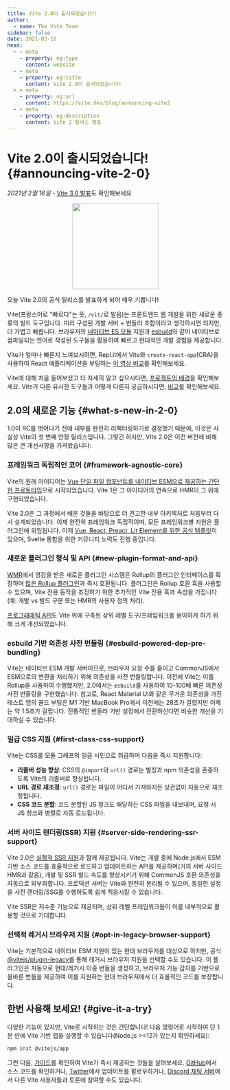 ```yaml
---
title: Vite 2.0이 출시되었습니다!
author:
  - name: The Vite Team
sidebar: false
date: 2021-02-16
head:
  - - meta
    - property: og:type
      content: website
  - - meta
    - property: og:title
      content: Vite 2.0이 출시되었습니다!
  - - meta
    - property: og:url
      content: https://vite.dev/blog/announcing-vite2
  - - meta
    - property: og:description
      content: Vite 2 릴리스 발표
---
```


# Vite 2.0이 출시되었습니다! {#announcing-vite-2-0}

_2021년 2월 16일_ - [Vite 3.0 발표](./announcing-vite3.md)도 확인해보세요

<p style="text-align:center">
  <img src="/logo.svg" style="height:200px">
</p>

오늘 Vite 2.0의 공식 릴리스를 발표하게 되어 매우 기쁩니다!

Vite(프랑스어로 "빠르다"는 뜻, `/vit/`로 발음)는 프론트엔드 웹 개발을 위한 새로운 종류의 빌드 도구입니다. 미리 구성된 개발 서버 + 번들러 조합이라고 생각하시면 되지만, 더 가볍고 빠릅니다. 브라우저의 [네이티브 ES 모듈](https://developer.mozilla.org/en-US/docs/Web/JavaScript/Guide/Modules) 지원과 [esbuild](https://esbuild.github.io/)와 같이 네이티브로 컴파일되는 언어로 작성된 도구들을 활용하여 빠르고 현대적인 개발 경험을 제공합니다.

Vite가 얼마나 빠른지 느껴보시려면, Repl.it에서 Vite와 `create-react-app`(CRA)을 사용하여 React 애플리케이션을 부팅하는 [이 영상 비교](https://twitter.com/amasad/status/1355379680275128321)를 확인해보세요.

Vite에 대해 처음 들어보셨고 더 자세히 알고 싶으시다면, [프로젝트의 배경](https://vite.dev/guide/why.html)을 확인해보세요. Vite가 다른 유사한 도구들과 어떻게 다른지 궁금하시다면, [비교](https://v5.vite.dev/guide/comparisons.html)를 확인해보세요.

## 2.0의 새로운 기능 {#what-s-new-in-2-0}

1.0이 RC를 벗어나기 전에 내부를 완전히 리팩터링하기로 결정했기 때문에, 이것은 사실상 Vite의 첫 번째 안정 릴리스입니다. 그렇긴 하지만, Vite 2.0은 이전 버전에 비해 많은 큰 개선사항을 가져왔습니다:

### 프레임워크 독립적인 코어 {#framework-agnostic-core}

Vite의 원래 아이디어는 [Vue 단일 파일 컴포넌트를 네이티브 ESM으로 제공하는 간단한 프로토타입](https://github.com/vuejs/vue-dev-server)으로 시작되었습니다. Vite 1은 그 아이디어의 연속으로 HMR이 그 위에 구현되었습니다.

Vite 2.0은 그 과정에서 배운 것들을 바탕으로 더 견고한 내부 아키텍처로 처음부터 다시 설계되었습니다. 이제 완전히 프레임워크 독립적이며, 모든 프레임워크별 지원은 플러그인에 위임됩니다. 이제 [Vue, React, Preact, Lit Element를 위한 공식 템플릿](https://github.com/vitejs/vite/tree/main/packages/create-vite)이 있으며, Svelte 통합을 위한 커뮤니티 노력도 진행 중입니다.

### 새로운 플러그인 형식 및 API {#new-plugin-format-and-api}

[WMR](https://github.com/preactjs/wmr)에서 영감을 받은 새로운 플러그인 시스템은 Rollup의 플러그인 인터페이스를 확장하며 [많은 Rollup 플러그인](https://vite-rollup-plugins.patak.dev/)과 즉시 호환됩니다. 플러그인은 Rollup 호환 훅을 사용할 수 있으며, Vite 전용 동작을 조정하기 위한 추가적인 Vite 전용 훅과 속성을 가집니다(예: 개발 vs 빌드 구분 또는 HMR의 사용자 정의 처리).

[프로그래매틱 API](https://vite.dev/guide/api-javascript.html)도 Vite 위에 구축된 상위 레벨 도구/프레임워크를 용이하게 하기 위해 크게 개선되었습니다.

### esbuild 기반 의존성 사전 번들링 {#esbuild-powered-dep-pre-bundling}

Vite는 네이티브 ESM 개발 서버이므로, 브라우저 요청 수를 줄이고 CommonJS에서 ESM으로의 변환을 처리하기 위해 의존성을 사전 번들링합니다. 이전에 Vite는 이를 Rollup을 사용하여 수행했지만, 2.0에서는 `esbuild`를 사용하여 10-100배 빠른 의존성 사전 번들링을 구현했습니다. 참고로, React Material UI와 같은 무거운 의존성을 가진 테스트 앱의 콜드 부팅은 M1 기반 MacBook Pro에서 이전에는 28초가 걸렸지만 이제는 약 1.5초가 걸립니다. 전통적인 번들러 기반 설정에서 전환하신다면 비슷한 개선을 기대하실 수 있습니다.

### 일급 CSS 지원 {#first-class-css-support}

Vite는 CSS를 모듈 그래프의 일급 시민으로 취급하며 다음을 즉시 지원합니다:

- **리졸버 성능 향상**: CSS의 `@import`와 `url()` 경로는 별칭과 npm 의존성을 존중하도록 Vite의 리졸버로 향상됩니다.
- **URL 경로 재조정**: `url()` 경로는 파일이 어디서 가져와지든 상관없이 자동으로 재조정됩니다.
- **CSS 코드 분할**: 코드 분할된 JS 청크도 해당하는 CSS 파일을 내보내며, 요청 시 JS 청크와 병렬로 자동 로드됩니다.

### 서버 사이드 렌더링(SSR) 지원 {#server-side-rendering-ssr-support}

Vite 2.0은 [실험적 SSR 지원](https://vite.dev/guide/ssr.html)과 함께 제공됩니다. Vite는 개발 중에 Node.js에서 ESM 기반 소스 코드를 효율적으로 로드하고 업데이트하는 API를 제공하며(거의 서버 사이드 HMR과 같음), 개발 및 SSR 빌드 속도를 향상시키기 위해 CommonJS 호환 의존성을 자동으로 외부화합니다. 프로덕션 서버는 Vite와 완전히 분리될 수 있으며, 동일한 설정을 사전 렌더링/SSG를 수행하도록 쉽게 적응시킬 수 있습니다.

Vite SSR은 저수준 기능으로 제공되며, 상위 레벨 프레임워크들이 이를 내부적으로 활용할 것으로 기대합니다.

### 선택적 레거시 브라우저 지원 {#opt-in-legacy-browser-support}

Vite는 기본적으로 네이티브 ESM 지원이 있는 현대 브라우저를 대상으로 하지만, 공식 [@vitejs/plugin-legacy](https://github.com/vitejs/vite/tree/main/packages/plugin-legacy)를 통해 레거시 브라우저 지원을 선택할 수도 있습니다. 이 플러그인은 자동으로 현대/레거시 이중 번들을 생성하고, 브라우저 기능 감지를 기반으로 올바른 번들을 제공하여 이를 지원하는 현대 브라우저에서 더 효율적인 코드를 보장합니다.

## 한번 사용해 보세요! {#give-it-a-try}

다양한 기능이 있지만, Vite로 시작하는 것은 간단합니다! 다음 명령어로 시작하여 단 1분 만에 Vite 기반 앱을 실행할 수 있습니다(Node.js >=12가 있는지 확인하세요):

```bash
npm init @vitejs/app
```

그런 다음, [가이드](https://vite.dev/guide/)를 확인하여 Vite가 즉시 제공하는 것들을 살펴보세요. [GitHub](https://github.com/vitejs/vite)에서 소스 코드를 확인하거나, [Twitter](https://twitter.com/vite_js)에서 업데이트를 팔로우하거나, [Discord 채팅 서버](http://chat.vite.dev/)에서 다른 Vite 사용자들과 토론에 참여할 수도 있습니다.